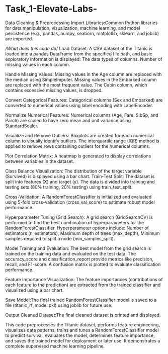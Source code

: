 # Task_1-Elevate-Labs-
 Data Cleaning & Preprocessing
 Import Libraries:Common Python libraries for data manipulation, visualization, machine learning, and model persistence (e.g., pandas, numpy, seaborn, matplotlib, sklearn, and joblib) are imported.
 
/*What does this code do*/
Load Dataset:
A CSV dataset of the Titanic is loaded into a pandas DataFrame from the specified file path, and basic exploratory information is displayed:
The data types of columns.
Number of missing values in each column.

Handle Missing Values:
Missing values in the Age column are replaced with the median using SimpleImputer.
Missing values in the Embarked column are replaced with the most frequent value.
The Cabin column, which contains excessive missing values, is dropped.

Convert Categorical Features:
Categorical columns (Sex and Embarked) are converted to numerical values using label encoding with LabelEncoder.

Normalize Numerical Features:
Numerical columns (Age, Fare, SibSp, and Parch) are scaled to have zero mean and unit variance using StandardScaler.

Visualize and Remove Outliers:
Boxplots are created for each numerical column to visually identify outliers.
The interquartile range (IQR) method is applied to remove rows containing outliers for the numerical columns.

Plot Correlation Matrix:
A heatmap is generated to display correlations between variables in the dataset.

Class Balance Visualization:
The distribution of the target variable (Survived) is displayed using a bar chart.
Train-Test Split:
The dataset is split into features (X) and target (y).
The data is divided into training and testing sets (80% training, 20% testing) using train_test_split.

Cross-Validation:
A RandomForestClassifier is initialized and evaluated using 5-fold cross-validation (cross_val_score) to estimate robust model performance.

Hyperparameter Tuning (Grid Search):
A grid search (GridSearchCV) is performed to find the best combination of hyperparameters for the RandomForestClassifier. Hyperparameter options include:
Number of estimators (n_estimators),
Maximum depth of trees (max_depth),
Minimum samples required to split a node (min_samples_split).

Model Training and Evaluation:
The best model from the grid search is trained on the training data and evaluated on the test data.
The accuracy_score and classification_report provide metrics like precision, recall, and F1-score.
A confusion matrix is plotted to evaluate classification performance.

Feature Importance Visualization:
The feature importances (contributions of each feature to the prediction) are extracted from the trained classifier and visualized using a bar chart.

Save Model:The final trained RandomForestClassifier model is saved to a file (titanic_rf_model.pkl) using joblib for future use.

Output Cleaned Dataset:The final cleaned dataset is printed and displayed.

This code preprocesses the Titanic dataset, performs feature engineering, visualizes data patterns, trains and tunes a RandomForestClassifier model to predict survival, evaluates the model, determines feature importance, and saves the trained model for deployment or later use. It demonstrates a complete supervised machine learning pipeline.
